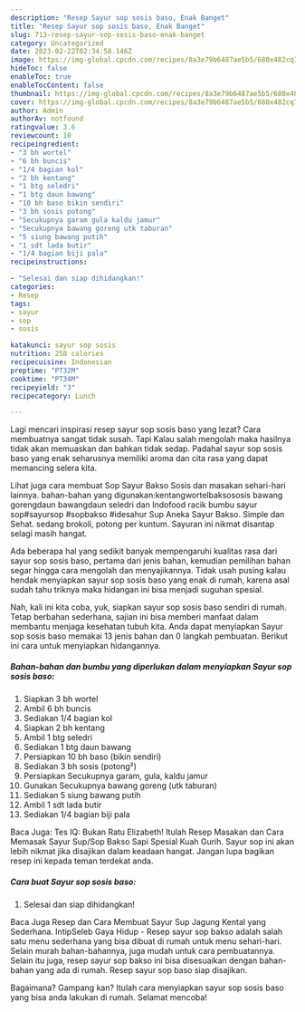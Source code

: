```yaml
---
description: "Resep Sayur sop sosis baso, Enak Banget"
title: "Resep Sayur sop sosis baso, Enak Banget"
slug: 713-resep-sayur-sop-sosis-baso-enak-banget
category: Uncategorized
date: 2023-02-22T02:34:58.146Z
image: https://img-global.cpcdn.com/recipes/8a3e79b6487ae5b5/680x482cq70/sayur-sop-sosis-baso-foto-resep-utama.jpg
hideToc: false
enableToc: true
enableTocContent: false
thumbnail: https://img-global.cpcdn.com/recipes/8a3e79b6487ae5b5/680x482cq70/sayur-sop-sosis-baso-foto-resep-utama.jpg
cover: https://img-global.cpcdn.com/recipes/8a3e79b6487ae5b5/680x482cq70/sayur-sop-sosis-baso-foto-resep-utama.jpg
author: Admin
authorAv: notfound
ratingvalue: 3.6
reviewcount: 10
recipeingredient:
- "3 bh wortel"
- "6 bh buncis"
- "1/4 bagian kol"
- "2 bh kentang"
- "1 btg seledri"
- "1 btg daun bawang"
- "10 bh baso bikin sendiri"
- "3 bh sosis potong"
- "Secukupnya garam gula kaldu jamur"
- "Secukupnya bawang goreng utk taburan"
- "5 siung bawang putih"
- "1 sdt lada butir"
- "1/4 bagian biji pala"
recipeinstructions:

- "Selesai dan siap dihidangkan!"
categories:
- Resep
tags:
- sayur
- sop
- sosis

katakunci: sayur sop sosis 
nutrition: 258 calories
recipecuisine: Indonesian
preptime: "PT32M"
cooktime: "PT34M"
recipeyield: "3"
recipecategory: Lunch

---
```



Lagi mencari inspirasi resep sayur sop sosis baso yang lezat? Cara membuatnya sangat tidak susah. Tapi Kalau salah mengolah maka hasilnya tidak akan memuaskan dan bahkan tidak sedap. Padahal sayur sop sosis baso yang enak seharusnya memiliki aroma dan cita rasa yang dapat memancing selera kita.


Lihat juga cara membuat Sop Sayur Bakso Sosis dan masakan sehari-hari lainnya. bahan-bahan yang digunakan:kentangwortelbaksososis bawang gorengdaun bawangdaun seledri dan Indofood racik bumbu sayur sop#sayursop #sopbakso #idesahur Sup Aneka Sayur Bakso. Simple dan Sehat. sedang brokoli, potong per kuntum. Sayuran ini nikmat disantap selagi masih hangat.

Ada beberapa hal yang sedikit banyak mempengaruhi kualitas rasa dari sayur sop sosis baso, pertama dari jenis bahan, kemudian pemilihan bahan segar hingga cara mengolah dan menyajikannya. Tidak usah pusing kalau hendak menyiapkan sayur sop sosis baso yang enak di rumah, karena asal sudah tahu triknya maka hidangan ini bisa menjadi suguhan spesial.


Nah, kali ini kita coba, yuk, siapkan sayur sop sosis baso sendiri di rumah. Tetap berbahan sederhana, sajian ini bisa memberi manfaat dalam membantu menjaga kesehatan tubuh kita. Anda dapat menyiapkan Sayur sop sosis baso memakai 13 jenis bahan dan 0 langkah pembuatan. Berikut ini cara untuk menyiapkan hidangannya.

<!--inarticleads1-->

##### Bahan-bahan dan bumbu yang diperlukan dalam menyiapkan Sayur sop sosis baso:

1. Siapkan 3 bh wortel
1. Ambil 6 bh buncis
1. Sediakan 1/4 bagian kol
1. Siapkan 2 bh kentang
1. Ambil 1 btg seledri
1. Sediakan 1 btg daun bawang
1. Persiapkan 10 bh baso (bikin sendiri)
1. Sediakan 3 bh sosis (potong²)
1. Persiapkan Secukupnya garam, gula, kaldu jamur
1. Gunakan Secukupnya bawang goreng (utk taburan)
1. Sediakan 5 siung bawang putih
1. Ambil 1 sdt lada butir
1. Sediakan 1/4 bagian biji pala


Baca Juga: Tes IQ: Bukan Ratu Elizabeth! Itulah Resep Masakan dan Cara Memasak Sayur Sup/Sop Bakso Sapi Spesial Kuah Gurih. Sayur sop ini akan lebih nikmat jika disajikan dalam keadaan hangat. Jangan lupa bagikan resep ini kepada teman terdekat anda. 

<!--inarticleads2-->

##### Cara buat Sayur sop sosis baso:


1. Selesai dan siap dihidangkan!

Baca Juga Resep dan Cara Membuat Sayur Sup Jagung Kental yang Sederhana. IntipSeleb Gaya Hidup - Resep sayur sop bakso adalah salah satu menu sederhana yang bisa dibuat di rumah untuk menu sehari-hari. Selain murah bahan-bahannya, juga mudah untuk cara pembuatannya. Selain itu juga, resep sayur sop bakso ini bisa disesuaikan dengan bahan-bahan yang ada di rumah. Resep sayur sop baso siap disajikan. 

Bagaimana? Gampang kan? Itulah cara menyiapkan sayur sop sosis baso yang bisa anda lakukan di rumah. Selamat mencoba!
